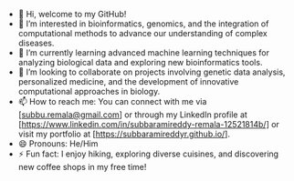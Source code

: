 - 👋 Hi, welcome to my GitHub!
- 👀 I’m interested in bioinformatics, genomics, and the integration of computational methods to advance our understanding of complex diseases.
- 🌱 I’m currently learning advanced machine learning techniques for analyzing biological data and exploring new bioinformatics tools.
- 💞️ I’m looking to collaborate on projects involving genetic data analysis, personalized medicine, and the development of innovative computational approaches in biology.
- 📫 How to reach me: You can connect with me via [subbu.remala@gmail.com] or through my LinkedIn profile at [https://www.linkedin.com/in/subbaramireddy-remala-12521814b/] or visit my portfolio at [https://subbaramireddyr.github.io/].
- 😄 Pronouns: He/Him
- ⚡ Fun fact: I enjoy hiking, exploring diverse cuisines, and discovering new coffee shops in my free time!


<!---
subbaramireddyr/subbaramireddyr is a ✨ special ✨ repository because its `README.md` (this file) appears on your GitHub profile.
You can click the Preview link to take a look at your changes.
--->
